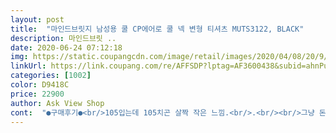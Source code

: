 ```yaml
---
layout: post 
title:  "마인드브릿지 남성용 쿨 CP에어로 쿨 넥 변형 티셔츠 MUTS3122, BLACK" 
description: 마인드브릿 ..
date: 2020-06-24 07:12:18 
img: https://static.coupangcdn.com/image/retail/images/2020/04/08/20/9/28639149-1c71-4d86-ad5a-0ef20c3e18be.jpg 
linkUrl: https://link.coupang.com/re/AFFSDP?lptag=AF3600438&subid=ahnPublicAsk&pageKey=1449771834&itemId=2496814544&vendorItemId=70483839994&traceid=V0-113-8f9715d98de54933 
categories: [1002] 
color: D9418C 
price: 22900 
author: Ask View Shop 
cont:  "●구매후기●<br/>105입는데 105치곤 살짝 작은 느낌.<br/>.<br/><br/>그냥 돈 좀 더 주고 마인드브릿진거 사는 게 나은 듯<br/>근데 약간 작게 나왔나?<br/>디자인 이쁘고<br/>땀 덜 나는 재질, 착용감, 바느질 끝부분 마감 등.<br/>.<br/><br/>시원한 소재로 몸에 잘 붙지 않는 천이에요.<br/> 깔끔한 디자인에 누구나 무난히 입을수 있을거 같네요.<br/> 남편도 입어보고 만족하고 있습니다.<br/><br/>여름철에 입기 딱 좋아요 시원<br/>타브랜드랑 똑같은 디자인 옷으로 샀는데 마인드브릿지가 질이 더 좋네요.<br/><br/>" 
---
```

